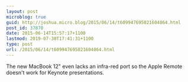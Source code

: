 ```yaml
---
layout: post
microblog: true
guid: http://joshua.micro.blog/2015/06/14/t609947695021604864.html
post_id: 37870
date: 2015-06-14T15:57:17+1100
lastmod: 2019-07-30T17:41:31+1100
type: post
url: /2015/06/14/t609947695021604864.html
---
```

The new MacBook 12" even lacks an infra-red port so the Apple Remote doesn't work for Keynote presentations.
